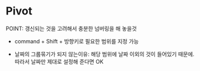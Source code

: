 # Pivot
POINT: 갱신되는 것을 고려해서 충분한 넘버링을 해 놓을것

* command + Shift + 방향키로 필요한 범위를 지정 가능

* 날짜의 그룹묶기가 되지 않는이유: 해당 범위에 날짜 이외의 것이 들어있기 때문에. 따라서 날짜만 제대로 설정해 준다면 OK
